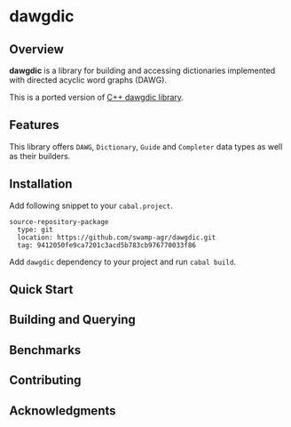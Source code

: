 # dawgdic

## Overview

**dawgdic** is a library for building and accessing 
dictionaries implemented with directed acyclic word 
graphs (DAWG).

This is a ported version of [C++ dawgdic library](https://code.google.com/archive/p/dawgdic/).

## Features

This library offers `DAWG`, `Dictionary`, `Guide` and `Completer` data types as well as their builders.

## Installation

Add following snippet to your `cabal.project`.

```
source-repository-package
  type: git
  location: https://github.com/swamp-agr/dawgdic.git
  tag: 9412050fe9ca7201c3acd5b783cb976770033f86
```

Add `dawgdic` dependency to your project and run `cabal build`.


## Quick Start

## Building and Querying

## Benchmarks

## Contributing

## Acknowledgments
